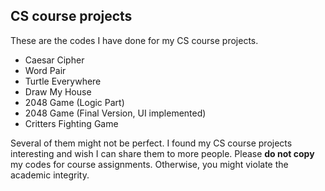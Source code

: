 ## CS course projects

 These are the codes I have done for my CS course projects.

- Caesar Cipher
- Word Pair
- Turtle Everywhere
- Draw My House
- 2048 Game (Logic Part)
- 2048 Game (Final Version, UI implemented)
- Critters Fighting Game



Several of them might not be perfect. I found my CS course projects interesting and wish I can share them to more people.
Please **do not copy** my codes for course assignments. Otherwise, you might violate the academic integrity.
